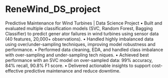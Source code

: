 # ReneWind_DS_project
 Predictive Maintenance for Wind Turbines | Data Science Project
• Built and evaluated multiple classification models (SVC, Random Forest, Bagging Classifier) to predict gener
ator failures in wind turbines using sensor data (40 features, 20,000+ observations).
 • Handled highly imbalanced data using over/under-sampling techniques, improving model robustness and
 performance.
 • Performed data cleaning, EDA, and handled class imbalance with over-sampling and under-sampling tech
niques.
 • Achieved best performance with an SVC model on over-sampled data: 99% accuracy, 84% recall, 90.8% F1
score.
 • Delivered actionable insights to support cost-effective predictive maintenance and reduce downtime.
